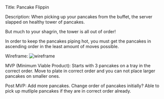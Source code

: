 Title: 
Pancake Flippin

Description:
When picking up your pancakes from the buffet, the server slapped on healthy tower of pancakes. 

But much to your shagrin, the tower is all out of order! 

In order to keep the pancakes piping hot, you must get the pancakes in ascending order in the least amount of moves possible. 

Wireframe:
![wireframe](https://i.imgur.com/D1ghKjR.png)

MVP (Minimum Viable Product):
Starts with 3 pancakes on a tray in the correct order. Move to plate in correct order and you can not place larger pancakes on smaller ones. 

Post MVP:
Add more pancakes.
Change order of pancakes initially?
Able to pick up mutliple pancakes if they are in correct order already. 


